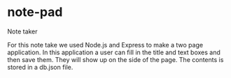 # note-pad
Note taker

For this note take we used Node.js and Express to make a two page application. In this application a user can fill in the title and text boxes and then save them. They will show up on the side of the page. The contents is stored in a db.json file. 
